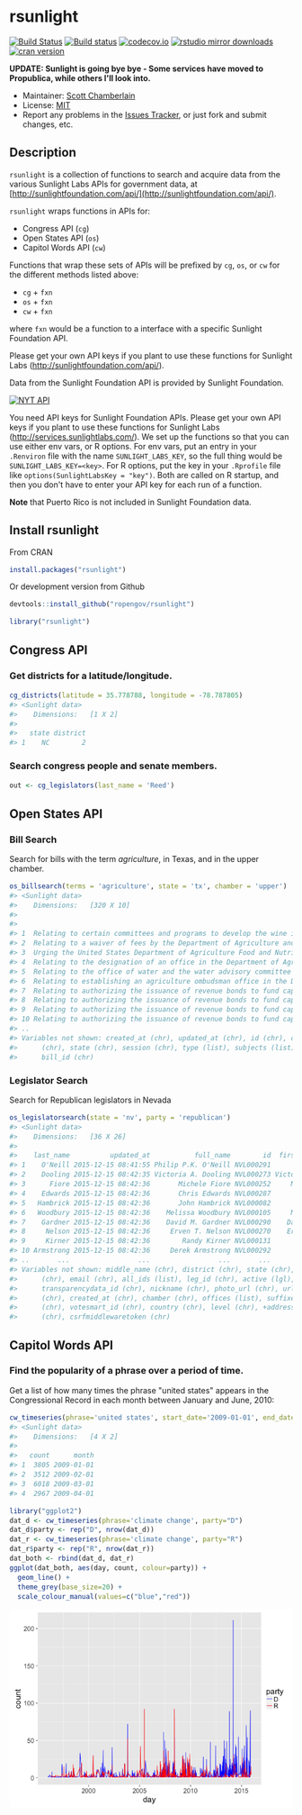 rsunlight
======



[![Build Status](https://api.travis-ci.org/rOpenGov/rsunlight.png)](https://travis-ci.org/rOpenGov/rsunlight)
[![Build status](https://ci.appveyor.com/api/projects/status/ytc2qdo3u2t3ltm6/branch/master)](https://ci.appveyor.com/project/sckott/rsunlight)
[![codecov.io](https://codecov.io/github/rOpenGov/rsunlight/coverage.svg?branch=master)](https://codecov.io/github/rOpenGov/rsunlight?branch=master)
[![rstudio mirror downloads](http://cranlogs.r-pkg.org/badges/grand-total/rsunlight)](https://github.com/metacran/cranlogs.app)
[![cran version](http://www.r-pkg.org/badges/version/rsunlight)](https://cran.r-project.org/package=rsunlight)




__UPDATE: Sunlight is going bye bye - Some services have moved to Propublica, while others I'll look into.__




+ Maintainer: [Scott Chamberlain](https://github.com/sckott/)
+ License: [MIT](http://opensource.org/licenses/MIT)
+ Report any problems in the [Issues Tracker](https://github.com/ropengov/rsunlight/issues), or just fork and submit changes, etc.

## Description

`rsunlight` is a collection of functions to search and acquire data from the various Sunlight Labs APIs for government data, at [http://sunlightfoundation.com/api/](http://sunlightfoundation.com/api/).

`rsunlight` wraps functions in APIs for:

* Congress API (`cg`)
* Open States API (`os`)
* Capitol Words API (`cw`)

Functions that wrap these sets of APIs will be prefixed by `cg`, `os`, or `cw` for the different methods listed above:

* `cg` + `fxn`
* `os` + `fxn`
* `cw` + `fxn`

where `fxn` would be a function to a interface with a specific Sunlight Foundation API.

Please get your own API keys if you plant to use these functions for Sunlight Labs (http://sunlightfoundation.com/api/).

Data from the Sunlight Foundation API is provided by Sunlight Foundation.

<a href="http://sunlightfoundation.com/api/"><img src="http://www.altweeklies.com/imager/b/main/5866471/f291/SunlightFoundationLogo_500wide.gif" alt="NYT API" /></a>

You need API keys for Sunlight Foundation APIs. Please get your own API keys if you
plant to use these functions for Sunlight Labs (http://services.sunlightlabs.com/).
We set up the functions so that you can use either env vars, or R options. For env
vars, put an entry in your `.Renviron` file with the name `SUNLIGHT_LABS_KEY`,
so the full thing would be `SUNLIGHT_LABS_KEY=<key>`. For R options, put the key in
your `.Rprofile` file like `options(SunlightLabsKey = "key")`. Both are called
on R startup, and then you don't have to enter your API key for each run of a function.

**Note** that Puerto Rico is not included in Sunlight Foundation data.

## Install rsunlight

From CRAN


```r
install.packages("rsunlight")
```

Or development version from Github


```r
devtools::install_github("ropengov/rsunlight")
```


```r
library("rsunlight")
```

## Congress API

### Get districts for a latitude/longitude.


```r
cg_districts(latitude = 35.778788, longitude = -78.787805)
#> <Sunlight data>
#>    Dimensions:   [1 X 2]
#>
#>   state district
#> 1    NC        2
```

### Search congress people and senate members.


```r
out <- cg_legislators(last_name = 'Reed')
```

## Open States API

### Bill Search

Search for bills with the term _agriculture_, in Texas, and in the upper chamber.


```r
os_billsearch(terms = 'agriculture', state = 'tx', chamber = 'upper')
#> <Sunlight data>
#>    Dimensions:   [320 X 10]
#>
#>                                                                          title
#> 1  Relating to certain committees and programs to develop the wine industry in
#> 2  Relating to a waiver of fees by the Department of Agriculture and the Parks
#> 3  Urging the United States Department of Agriculture Food and Nutrition Servi
#> 4  Relating to the designation of an office in the Department of Agriculture t
#> 5  Relating to the office of water and the water advisory committee in the Dep
#> 6  Relating to establishing an agriculture ombudsman office in the Department
#> 7  Relating to authorizing the issuance of revenue bonds to fund capital proje
#> 8  Relating to authorizing the issuance of revenue bonds to fund capital proje
#> 9  Relating to authorizing the issuance of revenue bonds to fund capital proje
#> 10 Relating to authorizing the issuance of revenue bonds to fund capital proje
#> ..                                                                         ...
#> Variables not shown: created_at (chr), updated_at (chr), id (chr), chamber
#>      (chr), state (chr), session (chr), type (list), subjects (list),
#>      bill_id (chr)
```

### Legislator Search

Search for Republican legislators in Nevada


```r
os_legislatorsearch(state = 'nv', party = 'republican')
#> <Sunlight data>
#>    Dimensions:   [36 X 26]
#>
#>    last_name          updated_at           full_name        id  first_name
#> 1    O'Neill 2015-12-15 08:41:55 Philip P.K. O'Neill NVL000291      Philip
#> 2    Dooling 2015-12-15 08:42:35 Victoria A. Dooling NVL000273 Victoria A.
#> 3      Fiore 2015-12-15 08:42:36       Michele Fiore NVL000252     Michele
#> 4    Edwards 2015-12-15 08:42:36       Chris Edwards NVL000287       Chris
#> 5   Hambrick 2015-12-15 08:42:36       John Hambrick NVL000082        John
#> 6   Woodbury 2015-12-15 08:42:36    Melissa Woodbury NVL000105     Melissa
#> 7    Gardner 2015-12-15 08:42:36    David M. Gardner NVL000290    David M.
#> 8     Nelson 2015-12-15 08:42:36     Erven T. Nelson NVL000270    Erven T.
#> 9     Kirner 2015-12-15 08:42:36        Randy Kirner NVL000131       Randy
#> 10 Armstrong 2015-12-15 08:42:36     Derek Armstrong NVL000292       Derek
#> ..       ...                 ...                 ...       ...         ...
#> Variables not shown: middle_name (chr), district (chr), state (chr), party
#>      (chr), email (chr), all_ids (list), leg_id (chr), active (lgl),
#>      transparencydata_id (chr), nickname (chr), photo_url (chr), url
#>      (chr), created_at (chr), chamber (chr), offices (list), suffixes
#>      (chr), votesmart_id (chr), country (chr), level (chr), +address
#>      (chr), csrfmiddlewaretoken (chr)
```


## Capitol Words API

### Find the popularity of a phrase over a period of time.

Get a list of how many times the phrase "united states" appears in the Congressional Record in each month between January and June, 2010:


```r
cw_timeseries(phrase='united states', start_date='2009-01-01', end_date='2009-04-30', granularity='month')
#> <Sunlight data>
#>    Dimensions:   [4 X 2]
#>
#>   count      month
#> 1  3805 2009-01-01
#> 2  3512 2009-02-01
#> 3  6018 2009-03-01
#> 4  2967 2009-04-01
```


```r
library("ggplot2")
dat_d <- cw_timeseries(phrase='climate change', party="D")
dat_d$party <- rep("D", nrow(dat_d))
dat_r <- cw_timeseries(phrase='climate change', party="R")
dat_r$party <- rep("R", nrow(dat_r))
dat_both <- rbind(dat_d, dat_r)
ggplot(dat_both, aes(day, count, colour=party)) +
  geom_line() +
  theme_grey(base_size=20) +
  scale_colour_manual(values=c("blue","red"))
```

![plot of chunk unnamed-chunk-10](inst/img/unnamed-chunk-10-1.png)
